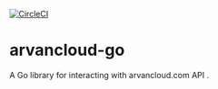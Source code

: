 
[![CircleCI](https://circleci.com/gh/S4eedb/arvancloud-go/tree/main.svg?style=svg&circle-token=0e6f5fdef3f06d62d2439fbb4b68965a89f4aea1)](https://circleci.com/gh/S4eedb/arvancloud-go/tree/main)
# arvancloud-go
A Go library for interacting with arvancloud.com API .
